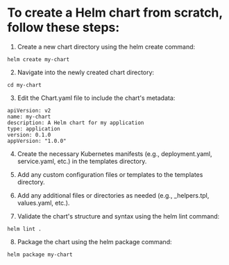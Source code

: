 # To create a Helm chart from scratch, follow these steps:

1. Create a new chart directory using the helm create command:
```
helm create my-chart
```
2. Navigate into the newly created chart directory:
```
cd my-chart
```
3. Edit the Chart.yaml file to include the chart's metadata:
```
apiVersion: v2
name: my-chart
description: A Helm chart for my application
type: application
version: 0.1.0
appVersion: "1.0.0"
```

4. Create the necessary Kubernetes manifests (e.g., deployment.yaml, service.yaml, etc.) in the templates directory.

5. Add any custom configuration files or templates to the templates directory.

6. Add any additional files or directories as needed (e.g., _helpers.tpl, values.yaml, etc.).

7. Validate the chart's structure and syntax using the helm lint command:
```
helm lint .
```

8. Package the chart using the helm package command:
```
helm package my-chart
```

